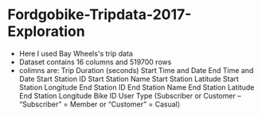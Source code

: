 # Fordgobike-Tripdata-2017-Exploration
- Here I used Bay Wheels's trip data 
- Dataset contains 16 columns and 519700 rows
- colimns are: Trip Duration (seconds)
               Start Time and Date
               End Time and Date
               Start Station ID
               Start Station Name
               Start Station Latitude
               Start Station Longitude
               End Station ID
               End Station Name
               End Station Latitude
               End Station Longitude
               Bike ID
               User Type (Subscriber or Customer – “Subscriber” = Member or “Customer” = Casual)
